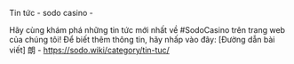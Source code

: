 Tin tức - sodo casino - 

Hãy cùng khám phá những tin tức mới nhất về #SodoCasino trên trang web của chúng tôi! Để biết thêm thông tin, hãy nhấp vào đây: [Đường dẫn bài viết] 朗 - https://sodo.wiki/category/tin-tuc/
